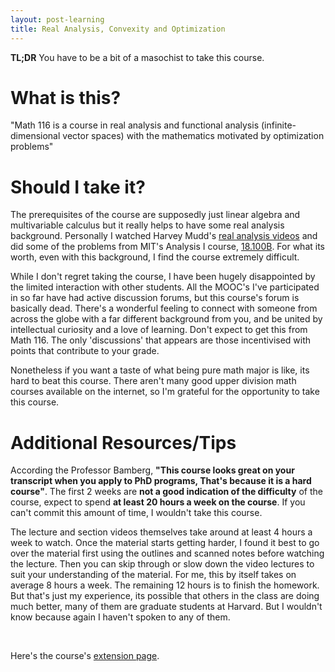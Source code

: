 ```yaml
---
layout: post-learning
title: Real Analysis, Convexity and Optimization
---
```


**TL;DR** You have to be a bit of a masochist to take this course.

# What is this?

"Math 116 is a course in real analysis and functional analysis
(infinite-dimensional vector spaces) with the mathematics motivated by
optimization problems" 

# Should I take it?

The prerequisites of the course are supposedly just linear algebra and
multivariable calculus but it really helps to have some real analysis
background. Personally I watched Harvey Mudd's [real analysis
videos](https://www.youtube.com/watch?v=sqEyWLGvvdw&t=2s&list=PL04BA7A9EB907EDAF&index=1)
and did some of the problems from MIT's Analysis I course,
[18.100B](https://ocw.mit.edu/courses/mathematics/18-100b-analysis-i-fall-2010/).
For what its worth, even with this background, I find the course extremely
difficult. 

While I don't regret taking the course, I have been hugely disappointed by the
limited interaction with other students.  All the MOOC's I've participated in
so far have had active discussion forums, but this course's forum is basically
dead. There's a wonderful feeling to connect with someone from across the globe
with a far different background from you, and be united by intellectual
curiosity and a love of learning. Don't expect to get this from Math 116.  The
only 'discussions' that appears are those incentivised with points that
contribute to your grade.

Nonetheless if you want a taste of what being pure math major is like, its hard
to beat this course. There aren't many good upper division math courses
available on the internet, so I'm grateful for the opportunity to take this
course.

# Additional Resources/Tips

According the Professor Bamberg, **"This course looks great on your transcript
when you apply to PhD programs, That's because it is a hard course"**. The
first 2 weeks are **not a good indication of the difficulty** of the course,
expect to spend **at least 20 hours a week on the course**. If you can't commit
this amount of time, I wouldn't take this course.

The lecture and section videos themselves take around at least 4 hours a week
to watch. Once the material starts getting harder, I found it best to go over
the material first using the outlines and scanned notes before watching the
lecture. Then you can skip through or slow down the video lectures to suit your
understanding of the material. For me, this by itself takes on average 8 hours
a week. The remaining 12 hours is to finish the homework. But that's just my
experience, its possible that others in the class are doing much better, many
of them are graduate students at Harvard. But I wouldn't know because again I
haven't spoken to any of them.

<br>

Here's the course's [extension
page](http://www.extension.harvard.edu/academics/courses/real-analysis-convexity-optimization/14806?_ga=1.130979788.2392206533.1464935770).

